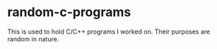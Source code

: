 # random-c-programs

This is used to hold C/C++ programs I worked on. Their purposes are random in nature.
